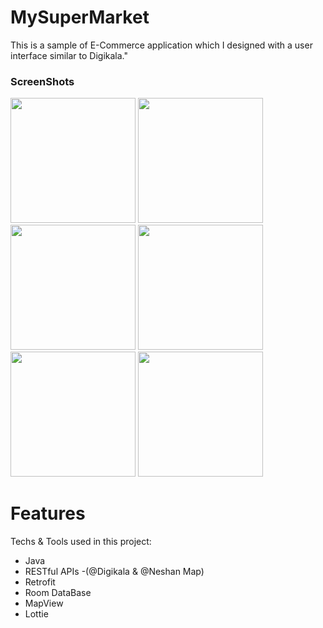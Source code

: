 # MySuperMarket

This is a sample of E-Commerce application which I designed with a user interface similar to Digikala."

### ScreenShots
<img src="https://github.com/alix01z/SuperMarketApp/assets/69985893/ce536c07-7e9f-4617-83cb-b1f7a34fa105" width="200">
<img src="https://github.com/alix01z/SuperMarketApp/assets/69985893/eb152ebd-73f0-4fc2-83ff-518bc506f611" width="200">
<img src="https://github.com/alix01z/SuperMarketApp/assets/69985893/aaceb228-0637-4b60-a0a0-43127da9ec27" width="200">
<img src="https://github.com/alix01z/SuperMarketApp/assets/69985893/234956d1-d2f5-4d02-bf4a-0bcc0737538c" width="200">
<img src="https://github.com/alix01z/SuperMarketApp/assets/69985893/1bae9164-af2b-40eb-b509-9288c243f6ac" width="200">
<img src="https://github.com/alix01z/SuperMarketApp/assets/69985893/042a4bc8-703e-40a3-a62a-5d34136001c8" width="200">



# Features
Techs & Tools used in this project:
* Java
* RESTful APIs -(@Digikala & @Neshan Map)
* Retrofit
* Room DataBase
* MapView
* Lottie






